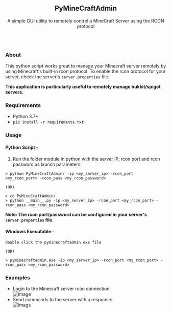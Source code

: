 <h2 align="center"> PyMineCraftAdmin </h2>
<p align="center">A simple GUI utility to remotely control a MineCraft Server using the RCON protocol</p>
<br>
<br>

### About
This python script works great to manage your Minecraft server remotely by using Minecraft's built-in rcon protocol.
To enable the rcon protocol for your server, check the server's `server.properties` file.

**This application is particularly useful to remotely manage bukkit/spigot servers.**

 
### Requirements
- Python 3.7+
- <code>pip install -r requirements.txt</code>

### Usage
#### Python Script -
1) Run the folder module in python with the server IP, rcon port and rcon password as launch parameters:
```
> python PyMineCraftAdmin/ -ip <my_server_ip> -rcon_port <my_rcon_port> -rcon_pass <my_rcon_password>

(OR)

> cd PyMineCraftAdmin/
> python __main__.py -ip <my_server_ip> -rcon_port <my_rcon_port> -rcon_pass <my_rcon_password>
```
<b>Note: The rcon port/password can be configured in your server's `server.properties` file.</b>
#### Windows Executable -
```
double click the pyminecraftadmin.exe file

(OR)

> pyminecraftadmin.exe -ip <my_server_ip> -rcon_port <my_rcon_port> -rcon_pass <my_rcon_password>
```

### Examples
- Login to the Minecraft server rcon connection:<br>
  ![image](https://user-images.githubusercontent.com/20238115/107862996-cea62000-6e1e-11eb-9a10-c9e336997022.png)
- Send commands to the server with a response:<br>
  ![image](https://user-images.githubusercontent.com/20238115/107862979-afa78e00-6e1e-11eb-9b20-060242a9e699.png)
